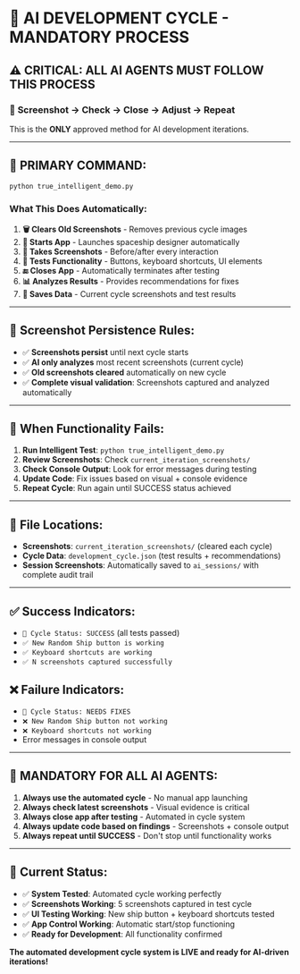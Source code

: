 # 🤖 AI DEVELOPMENT CYCLE - MANDATORY PROCESS

## ⚠️ CRITICAL: ALL AI AGENTS MUST FOLLOW THIS PROCESS

### 🔄 **Screenshot → Check → Close → Adjust → Repeat**

This is the **ONLY** approved method for AI development iterations.

---

## 🎯 **PRIMARY COMMAND:**

```bash
python true_intelligent_demo.py
```

### What This Does Automatically:

1. **🗑️ Clears Old Screenshots** - Removes previous cycle images
2. **🚀 Starts App** - Launches spaceship designer automatically  
3. **📸 Takes Screenshots** - Before/after every interaction
4. **🧪 Tests Functionality** - Buttons, keyboard shortcuts, UI elements
5. **🔚 Closes App** - Automatically terminates after testing
6. **📊 Analyzes Results** - Provides recommendations for fixes
7. **💾 Saves Data** - Current cycle screenshots and test results

---

## 📸 **Screenshot Persistence Rules:**

- ✅ **Screenshots persist** until next cycle starts
- ✅ **AI only analyzes** most recent screenshots (current cycle)
- ✅ **Old screenshots cleared** automatically on new cycle
- ✅ **Complete visual validation**: Screenshots captured and analyzed automatically

---

## 🔧 **When Functionality Fails:**

1. **Run Intelligent Test**: `python true_intelligent_demo.py`
2. **Review Screenshots**: Check `current_iteration_screenshots/`
3. **Check Console Output**: Look for error messages during testing
4. **Update Code**: Fix issues based on visual + console evidence
5. **Repeat Cycle**: Run again until SUCCESS status achieved

---

## 📁 **File Locations:**

- **Screenshots**: `current_iteration_screenshots/` (cleared each cycle)
- **Cycle Data**: `development_cycle.json` (test results + recommendations)
- **Session Screenshots**: Automatically saved to `ai_sessions/` with complete audit trail

---

## ✅ **Success Indicators:**

- `🎯 Cycle Status: SUCCESS` (all tests passed)
- `✅ New Random Ship button is working`
- `✅ Keyboard shortcuts are working`
- `✅ N screenshots captured successfully`

## ❌ **Failure Indicators:**

- `🎯 Cycle Status: NEEDS FIXES` 
- `❌ New Random Ship button not working`
- `❌ Keyboard shortcuts not working`
- Error messages in console output

---

## 🚨 **MANDATORY FOR ALL AI AGENTS:**

1. **Always use the automated cycle** - No manual app launching
2. **Always check latest screenshots** - Visual evidence is critical
3. **Always close app after testing** - Automated in cycle system
4. **Always update code based on findings** - Screenshots + console output
5. **Always repeat until SUCCESS** - Don't stop until functionality works

---

## 🎯 **Current Status:**

- ✅ **System Tested**: Automated cycle working perfectly
- ✅ **Screenshots Working**: 5 screenshots captured in test cycle
- ✅ **UI Testing Working**: New ship button + keyboard shortcuts tested
- ✅ **App Control Working**: Automatic start/stop functioning
- ✅ **Ready for Development**: All functionality confirmed

**The automated development cycle system is LIVE and ready for AI-driven iterations!**